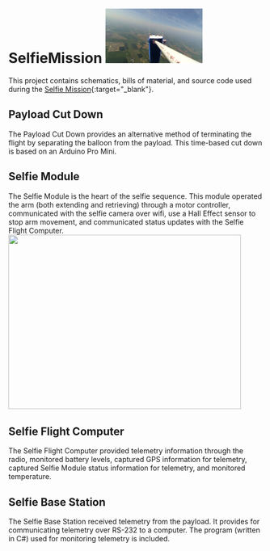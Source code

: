 # SelfieMission <img src="MissionImages/20190920 First Selfie.png" width="192" height="108"/>

This project contains schematics, bills of material, and source code used during the [Selfie Mission](https://surfingsatellites.org/2020/08/12/the-selfie-mission/){:target="_blank"}.

## Payload Cut Down
The Payload Cut Down provides an alternative method of terminating the flight by separating the balloon from the payload.  This time-based cut down is based on an Arduino Pro Mini.

## Selfie Module
The Selfie Module is the heart of the selfie sequence.  This module operated the arm (both extending and retrieving) through a motor controller, communicated with the selfie camera over wifi, use a Hall Effect sensor to stop arm movement, and communicated status updates with the Selfie Flight Computer.<br/>
<img src="MissionImages/SelfieModule.JPG" width="460" height="345">

## Selfie Flight Computer
The Selfie Flight Computer provided telemetry information through the radio, monitored battery levels, captured GPS information for telemetry, captured Selfie Module status information for telemetry, and monitored temperature.

## Selfie Base Station
The Selfie Base Station received telemetry from the payload.  It provides for communicating telemetry over RS-232 to a computer.  The program (written in C#) used for monitoring telemetry is included.
